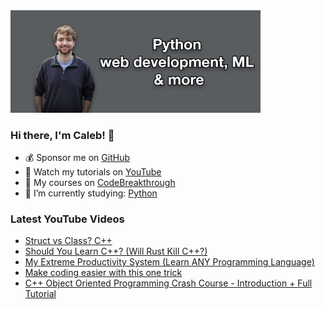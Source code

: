 <img src="github-cover-photo-my-face.jpg" width="400px" />

### Hi there, I'm Caleb! 🍛

- 💰 Sponsor me on [GitHub](https://github.com/sponsors/CalebCurry)
- 🎥 Watch my tutorials on [YouTube](https://www.youtube.com/calebthevideomaker2)
- 📗 My courses on [CodeBreakthrough](https://www.codebreakthrough.com)
- 🤔 I’m currently studying: [Python](https://www.youtube.com/watch?v=s3IvdkCq2_c&t=4254s)

### Latest YouTube Videos
<!-- YOUTUBE:START -->
- [Struct vs Class? C++](https://www.youtube.com/watch?v=V_gTHOk3PjU)
- [Should You Learn C++? &lpar;Will Rust Kill C++?&rpar;](https://www.youtube.com/watch?v=_F4ZB0tiqsE)
- [My Extreme Productivity System &lpar;Learn ANY Programming Language&rpar;](https://www.youtube.com/watch?v=906ADGvmbRE)
- [Make coding easier with this one trick](https://www.youtube.com/watch?v=Ghf2bi3h7yA)
- [C++ Object Oriented Programming Crash Course - Introduction + Full Tutorial](https://www.youtube.com/watch?v=0NwsayeOsd4)
<!-- YOUTUBE:END -->
